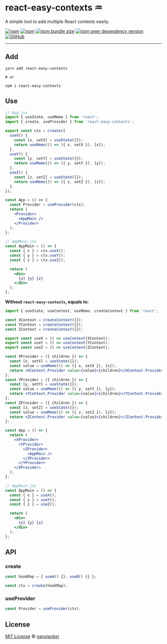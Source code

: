 # react-easy-contexts ♒️

A simple tool to add multiple React contexts easily.

[![npm](https://img.shields.io/npm/v/react-easy-contexts.svg?style=flat-square)](https://www.npmjs.com/package/react-easy-contexts)
[![npm](https://img.shields.io/npm/dt/react-easy-contexts?style=flat-square)](https://www.npmtrends.com/react-easy-contexts)
[![npm bundle size](https://img.shields.io/bundlephobia/minzip/react-easy-contexts?style=flat-square)](https://bundlephobia.com/result?p=react-easy-contexts)
[![npm peer dependency version](https://img.shields.io/npm/dependency-version/react-easy-contexts/peer/react?style=flat-square)](https://github.com/facebook/react)
[![GitHub](https://img.shields.io/github/license/nanxiaobei/react-easy-contexts?style=flat-square)](https://github.com/nanxiaobei/react-easy-contexts/blob/master/LICENSE)

---

## Add

```shell script
yarn add react-easy-contexts

# or

npm i react-easy-contexts
```

## Use

```jsx
// App.jsx
import { useState, useMemo } from 'react';
import { create, useProvider } from 'react-easy-contexts';

export const ctx = create({
  useX() {
    const [x, setX] = useState({});
    return useMemo(() => ({ x, setX }), [x]);
  },
  useY() {
    const [y, setY] = useState({});
    return useMemo(() => ({ y, setY }), [y]);
  },
  useZ() {
    const [z, setZ] = useState({});
    return useMemo(() => ({ z, setZ }), [z]);
  },
});

const App = () => {
  const Provider = useProvider(ctx);
  return (
    <Provider>
      <AppMain />
    </Provider>
  );
};

// AppMain.jsx
const AppMain = () => {
  const { x } = ctx.useX();
  const { y } = ctx.useY();
  const { z } = ctx.useZ();

  return (
    <div>
      {x} {y} {z}
    </div>
  );
};
```

**Without `react-easy-contexts`, equals to:**

```jsx
import { useState, useContext, useMemo, createContext } from 'react';

const XContext = createContext({});
const YContext = createContext({});
const ZContext = createContext({});

export const useX = () => useContext(XContext);
export const useY = () => useContext(YContext);
export const useZ = () => useContext(ZContext);

const XProvider = ({ children }) => {
  const [x, setX] = useState({});
  const value = useMemo(() => ({ x, setX }), [x]);
  return <XContext.Provider value={value}>{children}</XContext.Provider>;
};
const YProvider = ({ children }) => {
  const [y, setY] = useState({});
  const value = useMemo(() => ({ y, setY }), [y]);
  return <YContext.Provider value={value}>{children}</YContext.Provider>;
};
const ZProvider = ({ children }) => {
  const [z, setZ] = useState({});
  const value = useMemo(() => ({ z, setZ }), [z]);
  return <ZContext.Provider value={value}>{children}</ZContext.Provider>;
};

const App = () => {
  return (
    <XProvider>
      <YProvider>
        <ZProvider>
          <AppMain />
        </ZProvider>
      </YProvider>
    </XProvider>
  );
};

// AppMain.jsx
const AppMain = () => {
  const { x } = useX();
  const { y } = useY();
  const { z } = useZ();

  return (
    <div>
      {x} {y} {z}
    </div>
  );
};
```

## API

### create

```js
const hookMap = { useA() {}, useB() {} };

const ctx = create(hookMap);
```

### useProvider

```jsx
const Provider = useProvider(ctx);
```

## License

[MIT License](https://github.com/nanxiaobei/react-easy-contexts/blob/master/LICENSE) © [nanxiaobei](https://mrlee.me/)
